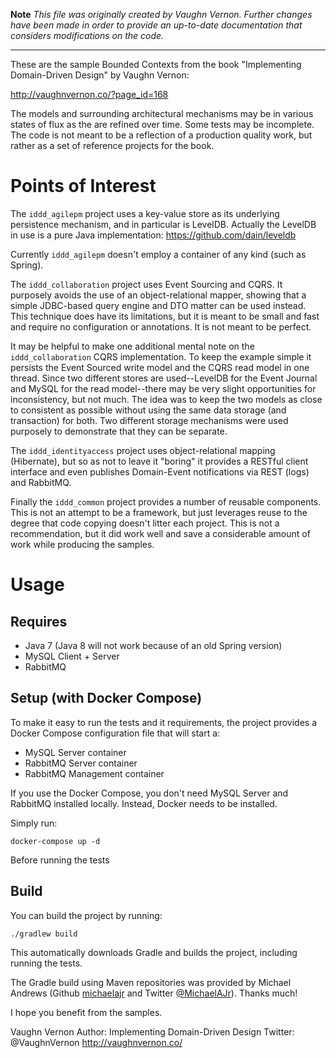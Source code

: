 **Note** *This file was originally created by Vaughn Vernon.
Further changes have been made in order to provide an
up-to-date documentation that considers modifications on the
code.*

------------------------------------------------------------

These are the sample Bounded Contexts from the book
"Implementing Domain-Driven Design" by Vaughn Vernon:

http://vaughnvernon.co/?page_id=168

The models and surrounding architectural mechanisms
may be in various states of flux as the are refined
over time. Some tests may be incomplete. The code is
not meant to be a reflection of a production quality
work, but rather as a set of reference projects for
the book.

Points of Interest
==================

The `iddd_agilepm` project uses a key-value store as
its underlying persistence mechanism, and in particular
is LevelDB. Actually the LevelDB in use is a pure Java
implementation: https://github.com/dain/leveldb

Currently `iddd_agilepm` doesn't employ a container of
any kind (such as Spring).

The `iddd_collaboration` project uses Event Sourcing and
CQRS. It purposely avoids the use of an object-relational
mapper, showing that a simple JDBC-based query engine
and DTO matter can be used instead. This technique does
have its limitations, but it is meant to be small and fast
and require no configuration or annotations. It is not
meant to be perfect.

It may be helpful to make one additional mental note on
the `iddd_collaboration` CQRS implementation. To keep the
example simple it persists the Event Sourced write model
and the CQRS read model in one thread. Since two different
stores are used--LevelDB for the Event Journal and MySQL
for the read model--there may be very slight opportunities
for inconsistency, but not much. The idea was to keep the
two models as close to consistent as possible without
using the same data storage (and transaction) for both.
Two different storage mechanisms were used purposely to
demonstrate that they can be separate.

The `iddd_identityaccess` project uses object-relational
mapping (Hibernate), but so as not to leave it "boring" it
provides a RESTful client interface and even publishes
Domain-Event notifications via REST (logs) and RabbitMQ.

Finally the `iddd_common` project provides a number of reusable
components. This is not an attempt to be a framework, but
just leverages reuse to the degree that code copying doesn't
litter each project. This is not a recommendation, but it
did work well and save a considerable amount of work while
producing the samples.

Usage
=====

Requires
--------

- Java 7 (Java 8 will not work because of an old Spring version)
- MySQL Client + Server
- RabbitMQ

Setup (with Docker Compose)
---------------------------

To make it easy to run the tests and it requirements, the
project provides a Docker Compose configuration file that
will start a:
- MySQL Server container
- RabbitMQ Server container
- RabbitMQ Management container

If you use the Docker Compose, you don't need
MySQL Server and RabbitMQ installed locally. Instead,
Docker needs to be installed.

Simply run:

```
docker-compose up -d
```
Before running the tests

Build
------

You can build the project by running:

```
./gradlew build
```

This automatically downloads Gradle and builds the project, including running the tests.

The Gradle build using Maven repositories was provided by
Michael Andrews (Github [michaelajr](https://github.com/michaelajr) and
Twitter [@MichaelAJr](https://twitter.com/MichaelAJr)).
Thanks much!


I hope you benefit from the samples.

Vaughn Vernon
Author: Implementing Domain-Driven Design
Twitter: @VaughnVernon
http://vaughnvernon.co/
